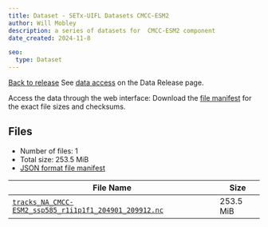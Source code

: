 ```yaml
---
title: Dataset - SETx-UIFL Datasets CMCC-ESM2
author: Will Mobley
description: a series of datasets for  CMCC-ESM2 component
date_created: 2024-11-8

seo:
  type: Dataset
---
```


[Back to release](./index.html#datasets)
See [data access](./index.html#data-access) on the Data Release page.

Access the data through the  web interface: 
Download the [file manifest](./manifests/CMCC-ESM2-manifest.json) for the exact file sizes and checksums.

## Files

- Number of files: 1
- Total size: 253.5 MiB
- [JSON format file manifest](./manifests/CMCC-ESM2-manifest.json)

|                                                                                                       File Name                                                                                                       |   Size    |
| --------------------------------------------------------------------------------------------------------------------------------------------------------------------------------------------------------------------- | --------- |
| [`tracks_NA_CMCC-ESM2_ssp585_r1i1p1f1_204901_209912.nc`](https://web.corral.tacc.utexas.edu/setxuifl/tropical_cyclones/downscaled_cmip6_tracks/ssp585/CMCC-ESM2/tracks_NA_CMCC-ESM2_ssp585_r1i1p1f1_204901_209912.nc) | 253.5 MiB |
